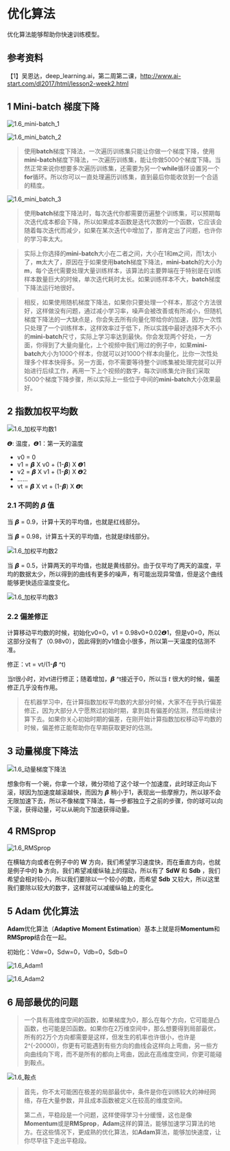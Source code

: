 # 优化算法

优化算法能够帮助你快速训练模型。

## 参考资料

【1】吴恩达，deep_learning.ai，第二周第二课，http://www.ai-start.com/dl2017/html/lesson2-week2.html



## 1 Mini-batch 梯度下降

![1.6_mini-batch_1](./pic/1.6/1.6_mini-batch_1.png)

![1.6_mini_batch_2](./pic/1.6/1.6_mini_batch_2.png)

> 使用**batch**梯度下降法，一次遍历训练集只能让你做一个梯度下降，使用**mini-batch**梯度下降法，一次遍历训练集，能让你做5000个梯度下降。当然正常来说你想要多次遍历训练集，还需要为另一个**while**循环设置另一个**for**循环。所以你可以一直处理遍历训练集，直到最后你能收敛到一个合适的精度。
>

![1.6_mini_batch_3](./pic/1.6/1.6_mini_batch_3.png)

> 使用**batch**梯度下降法时，每次迭代你都需要历遍整个训练集，可以预期每次迭代成本都会下降，所以如果成本函数是迭代次数的一个函数，它应该会随着每次迭代而减少，如果在某次迭代中增加了，那肯定出了问题，也许你的学习率太大。

> 实际上你选择的**mini-batch**大小在二者之间，大小在1和**m**之间，而1太小了，**m**太大了，原因在于如果使用**batch**梯度下降法，**mini-batch**的大小为**m**，每个迭代需要处理大量训练样本，该算法的主要弊端在于特别是在训练样本数量巨大的时候，单次迭代耗时太长。如果训练样本不大，**batch**梯度下降法运行地很好。
>

> 相反，如果使用随机梯度下降法，如果你只要处理一个样本，那这个方法很好，这样做没有问题，通过减小学习率，噪声会被改善或有所减小，但随机梯度下降法的一大缺点是，你会失去所有向量化带给你的加速，因为一次性只处理了一个训练样本，这样效率过于低下，所以实践中最好选择不大不小的**mini-batch**尺寸，实际上学习率达到最快。你会发现两个好处，一方面，你得到了大量向量化，上个视频中我们用过的例子中，如果**mini-batch**大小为1000个样本，你就可以对1000个样本向量化，比你一次性处理多个样本快得多。另一方面，你不需要等待整个训练集被处理完就可以开始进行后续工作，再用一下上个视频的数字，每次训练集允许我们采取5000个梯度下降步骤，所以实际上一些位于中间的**mini-batch**大小效果最好。
> 



## 2 指数加权平均数

![1.6_加权平均数1](./pic/1.6/1.6_加权平均数1.png)

𝞡: 温度，𝞡1：第一天的温度

* v0 = 0
* v1 = 𝞫 X v0 + (1-𝞫) X 𝞡1
* v2 = 𝞫 X v1 + (1-𝞫) X 𝞡2
* ......
* vt = 𝞫 X vt + (1-𝞫) X 𝞡t

### 2.1 不同的 𝞫 值

 当 𝞫 = 0.9，计算十天的平均值，也就是红线部分。

 当 𝞫 = 0.98，计算五十天的平均值，也就是绿线部分。

![1.6_加权平均数2](./pic/1.6/1.6_加权平均数2.png)

 当 𝞫 = 0.5，计算两天的平均值，也就是黄线部分。由于仅平均了两天的温度，平均的数据太少，所以得到的曲线有更多的噪声，有可能出现异常值，但是这个曲线能够更快适应温度变化。

![1.6_加权平均数3](./pic/1.6/1.6_加权平均数3.png)

### 2.2 偏差修正

计算移动平均数的时候，初始化v0=0，v1 = 0.98v0+0.02𝞡1，但是v0=0，所以这部分没有了（0.98v0），因此得到的v1值会小很多，所以第一天温度的估测不准。

修正：vt = vt/(1-𝞫 ^t)

当t很小时，对vt进行修正；随着增加，𝞫 ^t接近于0，所以当 *t* 很大的时候，偏差修正几乎没有作用。

> 在机器学习中，在计算指数加权平均数的大部分时候，大家不在乎执行偏差修正，因为大部分人宁愿熬过初始时期，拿到具有偏差的估测，然后继续计算下去。如果你关心初始时期的偏差，在刚开始计算指数加权移动平均数的时候，偏差修正能帮助你在早期获取更好的估测。



## 3 动量梯度下降法

![1.6_动量梯度下降法](./pic/1.6/1.6_动量梯度下降法.png)

想象你有一个碗，你拿一个球，微分项给了这个球一个加速度，此时球正向山下滚，球因为加速度越滚越快，而因为 𝞫 稍小于1，表现出一些摩擦力，所以球不会无限加速下去，所以不像梯度下降法，每一步都独立于之前的步骤，你的球可以向下滚，获得动量，可以从碗向下加速获得动量。



## 4 RMSprop

![1.6_RMSprop](./pic/1.6/1.6_RMSprop.png)

在横轴方向或者在例子中的 **W** 方向，我们希望学习速度快，而在垂直方向，也就是例子中的 **b** 方向，我们希望减缓纵轴上的摆动，所以有了 **SdW** 和 **Sdb** ，我们希望会相对较小，所以我们要除以一个较小的数，而希望 **Sdb** 又较大，所以这里我们要除以较大的数字，这样就可以减缓纵轴上的变化。



## 5 Adam 优化算法

**Adam**优化算法（**Adaptive Moment Estimation**）基本上就是将**Momentum**和**RMSprop**结合在一起。

初始化：Vdw=0，Sdw=0，Vdb=0，Sdb=0

![1.6_Adam1](./pic/1.6/1.6_Adam1.png)

![1.6_Adam2](./pic/1.6/1.6_Adam2.png)



## 6 局部最优的问题

> 一个具有高维度空间的函数，如果梯度为0，那么在每个方向，它可能是凸函数，也可能是凹函数。如果你在2万维空间中，那么想要得到局部最优，所有的2万个方向都需要是这样，但发生的机率也许很小，也许是2^(-20000)，你更有可能遇到有些方向的曲线会这样向上弯曲，另一些方向曲线向下弯，而不是所有的都向上弯曲，因此在高维度空间，你更可能碰到鞍点。
>

![1.6_鞍点](./pic/1.6/1.6_鞍点.png)

> 首先，你不太可能困在极差的局部最优中，条件是你在训练较大的神经网络，存在大量参数，并且成本函数被定义在较高的维度空间。
>
> 第二点，平稳段是一个问题，这样使得学习十分缓慢，这也是像**Momentum**或是**RMSprop**，**Adam**这样的算法，能够加速学习算法的地方。在这些情况下，更成熟的优化算法，如**Adam**算法，能够加快速度，让你尽早往下走出平稳段。
>